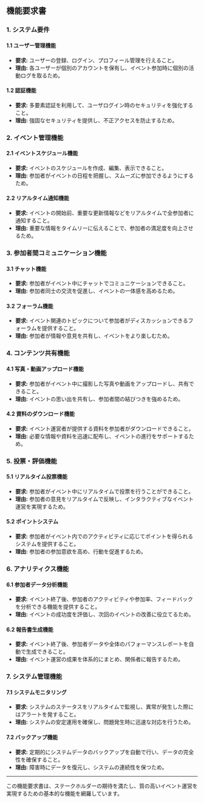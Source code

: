 ## 機能要求書

### 1. システム要件

#### 1.1 ユーザー管理機能
- **要求:** ユーザーの登録、ログイン、プロフィール管理を行えること。
- **理由:** 各ユーザーが個別のアカウントを保有し、イベント参加時に個別の活動ログを取るため。

#### 1.2 認証機能
- **要求:** 多要素認証を利用して、ユーザログイン時のセキュリティを強化すること。
- **理由:** 強固なセキュリティを提供し、不正アクセスを防止するため。

### 2. イベント管理機能

#### 2.1 イベントスケジュール機能
- **要求:** イベントのスケジュールを作成、編集、表示できること。
- **理由:** 参加者がイベントの日程を把握し、スムーズに参加できるようにするため。

#### 2.2 リアルタイム通知機能
- **要求:** イベントの開始前、重要な更新情報などをリアルタイムで全参加者に通知すること。
- **理由:** 重要な情報をタイムリーに伝えることで、参加者の満足度を向上させるため。

### 3. 参加者間コミュニケーション機能

#### 3.1 チャット機能
- **要求:** 参加者がイベント中にチャットでコミュニケーションできること。
- **理由:** 参加者同士の交流を促進し、イベントの一体感を高めるため。

#### 3.2 フォーラム機能
- **要求:** イベント関連のトピックについて参加者がディスカッションできるフォーラムを提供すること。
- **理由:** 参加者が情報や意見を共有し、イベントをより楽しむため。

### 4. コンテンツ共有機能

#### 4.1 写真・動画アップロード機能
- **要求:** 参加者がイベント中に撮影した写真や動画をアップロードし、共有できること。
- **理由:** イベントの思い出を共有し、参加者間の結びつきを強めるため。

#### 4.2 資料のダウンロード機能
- **要求:** イベント運営者が提供する資料を参加者がダウンロードできること。
- **理由:** 必要な情報や資料を迅速に配布し、イベントの進行をサポートするため。

### 5. 投票・評価機能

#### 5.1 リアルタイム投票機能
- **要求:** 参加者がイベント中にリアルタイムで投票を行うことができること。
- **理由:** 参加者の意見をリアルタイムで反映し、インタラクティブなイベント運営を実現するため。

#### 5.2 ポイントシステム
- **要求:** 参加者がイベント内でのアクティビティに応じてポイントを得られるシステムを提供すること。
- **理由:** 参加者の参加意欲を高め、行動を促進するため。

### 6. アナリティクス機能

#### 6.1 参加者データ分析機能
- **要求:** イベント終了後、参加者のアクティビティや参加率、フィードバックを分析できる機能を提供すること。
- **理由:** イベントの成功度を評価し、次回のイベントの改善に役立てるため。

#### 6.2 報告書生成機能
- **要求:** イベント終了後、参加者データや全体のパフォーマンスレポートを自動で生成できること。
- **理由:** イベント運営の成果を体系的にまとめ、関係者に報告するため。

### 7. システム管理機能

#### 7.1 システムモニタリング
- **要求:** システムのステータスをリアルタイムで監視し、異常が発生した際にはアラートを発すること。
- **理由:** システムの安定運用を確保し、問題発生時に迅速な対応を行うため。

#### 7.2 バックアップ機能
- **要求:** 定期的にシステムデータのバックアップを自動で行い、データの完全性を確保すること。
- **理由:** 障害時にデータを復元し、システムの連続性を保つため。

---

この機能要求書は、ステークホルダーの期待を満たし、質の高いイベント運営を実現するための基本的な機能を網羅しています。